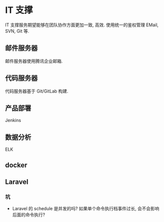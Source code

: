 # IT 支撑

IT 支撑服务期望能够在团队协作方面更加一致, 高效. 使用统一的鉴权管理 EMail, SVN, Git 等.

## 邮件服务器

 邮件服务器使用腾讯企业邮箱.

## 代码服务器

代码服务器基于 Git/GitLab 构建.

## 产品部署

Jenkins

## 数据分析

ELK

## docker

## Laravel

### 坑

* Laravel 的 schedule 是并发的吗? 如果单个命令执行档事件过长, 会不会影响后面的命令执行? 
